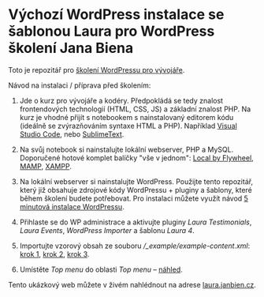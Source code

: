 # Výchozí WordPress instalace se šablonou Laura pro WordPress školení Jana Biena

Toto je repozitář pro [školení WordPressu pro vývojáře](https://www.webmistr.wtf/skoleni/). 

Návod na instalaci / příprava před školením:

1) Jde o kurz pro vývojáře a kodéry. Předpokládá se tedy znalost frontendových technologií (HTML, CSS, JS) a základní znalost PHP. Na kurz je vhodné přijít s notebookem s nainstalovaný editorem kódu (ideálně se zvýrazňováním syntaxe HTML a PHP). Například [Visual Studio Code](https://code.visualstudio.com/), nebo [SublimeText](https://www.sublimetext.com).

2) Na svůj notebook si nainstalujte lokální webserver, PHP a MySQL. Doporučené hotové komplet balíčky "vše v jednom": [Local by Flywheel](http://local.getflywheel.com), [MAMP](https://www.mamp.info), [XAMPP](https://www.apachefriends.org).

3) Na  lokální webserver si nainstalujte WordPress. Použijte tento repozitář, který již obsahuje zdrojové kódy WordPressu + pluginy a šablony, které během školení budete potřebovat. Pro instalaci můžete využít návod [5 minutová instalace WordPressu](https://codex.wordpress.org/Installing_WordPress#Famous_5-Minute_Install).

4) Přihlaste se do WP administrace a aktivujte pluginy *Laura Testimonials*, *Laura Events*, *WordPress Importer* a šablonu *Laura 4*.

5) Importujte vzorový obsah ze souboru */_example/example-content.xml*: [krok 1](https://href.wtf/190501xwz0w.png), [krok 2](https://href.wtf/190501ldg37.png), [krok 3](https://href.wtf/190501s5d8x.png).

6) Umístěte *Top menu* do oblasti *Top menu* – [náhled](https://href.wtf/190509849sa.png).

Tento ukázkový web můžete v živém nahlédnout na adrese [laura.janbien.cz](http://laura.janbien.cz).


